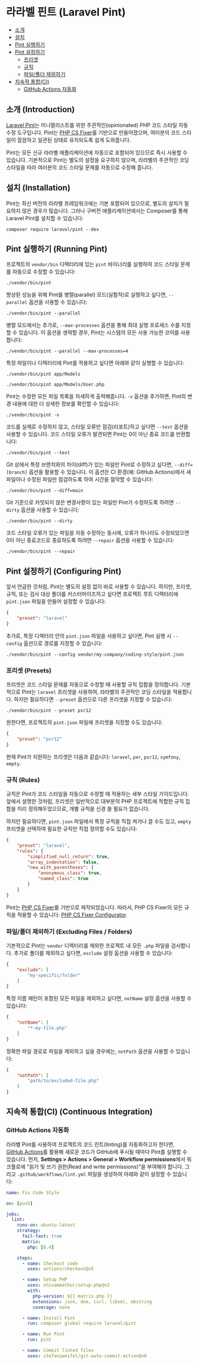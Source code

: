 # 라라벨 핀트 (Laravel Pint)

- [소개](#introduction)
- [설치](#installation)
- [Pint 실행하기](#running-pint)
- [Pint 설정하기](#configuring-pint)
    - [프리셋](#presets)
    - [규칙](#rules)
    - [파일/폴더 제외하기](#excluding-files-or-folders)
- [지속적 통합(CI)](#continuous-integration)
    - [GitHub Actions 자동화](#running-tests-on-github-actions)

<a name="introduction"></a>
## 소개 (Introduction)

[Laravel Pint](https://github.com/laravel/pint)는 미니멀리스트를 위한 주관적인(opinionated) PHP 코드 스타일 자동 수정 도구입니다. Pint는 [PHP CS Fixer](https://github.com/FriendsOfPHP/PHP-CS-Fixer)를 기반으로 만들어졌으며, 여러분의 코드 스타일이 깔끔하고 일관된 상태로 유지되도록 쉽게 도와줍니다.

Pint는 모든 신규 라라벨 애플리케이션에 자동으로 포함되어 있으므로 즉시 사용할 수 있습니다. 기본적으로 Pint는 별도의 설정을 요구하지 않으며, 라라벨의 주관적인 코딩 스타일을 따라 여러분의 코드 스타일 문제를 자동으로 수정해 줍니다.

<a name="installation"></a>
## 설치 (Installation)

Pint는 최신 버전의 라라벨 프레임워크에는 기본 포함되어 있으므로, 별도의 설치가 필요하지 않은 경우가 많습니다. 그러나 구버전 애플리케이션에서는 Composer를 통해 Laravel Pint를 설치할 수 있습니다:

```shell
composer require laravel/pint --dev
```

<a name="running-pint"></a>
## Pint 실행하기 (Running Pint)

프로젝트의 `vendor/bin` 디렉터리에 있는 `pint` 바이너리를 실행하여 코드 스타일 문제를 자동으로 수정할 수 있습니다:

```shell
./vendor/bin/pint
```

향상된 성능을 위해 Pint를 병렬(parallel) 모드(실험적)로 실행하고 싶다면, `--parallel` 옵션을 사용할 수 있습니다:

```shell
./vendor/bin/pint --parallel
```

병렬 모드에서는 추가로, `--max-processes` 옵션을 통해 최대 실행 프로세스 수를 지정할 수 있습니다. 이 옵션을 생략할 경우, Pint는 시스템의 모든 사용 가능한 코어를 사용합니다:

```shell
./vendor/bin/pint --parallel --max-processes=4
```

특정 파일이나 디렉터리에 Pint를 적용하고 싶다면 아래와 같이 실행할 수 있습니다:

```shell
./vendor/bin/pint app/Models

./vendor/bin/pint app/Models/User.php
```

Pint는 수정한 모든 파일 목록을 자세하게 출력해줍니다. `-v` 옵션을 추가하면, Pint의 변경 내용에 대한 더 상세한 정보를 확인할 수 있습니다:

```shell
./vendor/bin/pint -v
```

코드를 실제로 수정하지 않고, 스타일 오류만 점검(리포트)하고 싶다면 `--test` 옵션을 사용할 수 있습니다. 코드 스타일 오류가 발견되면 Pint는 0이 아닌 종료 코드를 반환합니다:

```shell
./vendor/bin/pint --test
```

Git 상에서 특정 브랜치와의 차이(diff)가 있는 파일만 Pint로 수정하고 싶다면, `--diff=[branch]` 옵션을 활용할 수 있습니다. 이 옵션은 CI 환경(예: GitHub Actions)에서 새 파일이나 수정된 파일만 점검하도록 하여 시간을 절약할 수 있습니다:

```shell
./vendor/bin/pint --diff=main
```

Git 기준으로 커밋되지 않은 변경사항이 있는 파일만 Pint가 수정하도록 하려면 `--dirty` 옵션을 사용할 수 있습니다:

```shell
./vendor/bin/pint --dirty
```

코드 스타일 오류가 있는 파일을 자동 수정하는 동시에, 오류가 하나라도 수정되었으면 0이 아닌 종료코드로 종료하도록 하려면 `--repair` 옵션을 사용할 수 있습니다:

```shell
./vendor/bin/pint --repair
```

<a name="configuring-pint"></a>
## Pint 설정하기 (Configuring Pint)

앞서 언급한 것처럼, Pint는 별도의 설정 없이 바로 사용할 수 있습니다. 하지만, 프리셋, 규칙, 또는 검사 대상 폴더를 커스터마이즈하고 싶다면 프로젝트 루트 디렉터리에 `pint.json` 파일을 만들어 설정할 수 있습니다:

```json
{
    "preset": "laravel"
}
```

추가로, 특정 디렉터리 안의 `pint.json` 파일을 사용하고 싶다면, Pint 실행 시 `--config` 옵션으로 경로를 지정할 수 있습니다:

```shell
./vendor/bin/pint --config vendor/my-company/coding-style/pint.json
```

<a name="presets"></a>
### 프리셋 (Presets)

프리셋은 코드 스타일 문제를 자동으로 수정할 때 사용할 규칙 집합을 정의합니다. 기본적으로 Pint는 `laravel` 프리셋을 사용하여, 라라벨의 주관적인 코딩 스타일을 적용합니다. 하지만 필요하다면 `--preset` 옵션으로 다른 프리셋을 지정할 수 있습니다:

```shell
./vendor/bin/pint --preset psr12
```

원한다면, 프로젝트의 `pint.json` 파일에 프리셋을 지정할 수도 있습니다:

```json
{
    "preset": "psr12"
}
```

현재 Pint가 지원하는 프리셋은 다음과 같습니다: `laravel`, `per`, `psr12`, `symfony`, `empty`.

<a name="rules"></a>
### 규칙 (Rules)

규칙은 Pint가 코드 스타일을 자동으로 수정할 때 적용하는 세부 스타일 가이드입니다. 앞에서 설명한 것처럼, 프리셋은 일반적으로 대부분의 PHP 프로젝트에 적합한 규칙 집합을 미리 정의해두었으므로, 개별 규칙을 신경 쓸 필요가 없습니다.

하지만 필요하다면, `pint.json` 파일에서 특정 규칙을 직접 켜거나 끌 수도 있고, `empty` 프리셋을 선택하여 필요한 규칙만 직접 정의할 수도 있습니다:

```json
{
    "preset": "laravel",
    "rules": {
        "simplified_null_return": true,
        "array_indentation": false,
        "new_with_parentheses": {
            "anonymous_class": true,
            "named_class": true
        }
    }
}
```

Pint는 [PHP CS Fixer](https://github.com/FriendsOfPHP/PHP-CS-Fixer)를 기반으로 제작되었습니다. 따라서, PHP CS Fixer의 모든 규칙을 적용할 수 있습니다: [PHP CS Fixer Configurator](https://mlocati.github.io/php-cs-fixer-configurator).

<a name="excluding-files-or-folders"></a>
### 파일/폴더 제외하기 (Excluding Files / Folders)

기본적으로 Pint는 `vendor` 디렉터리를 제외한 프로젝트 내 모든 `.php` 파일을 검사합니다. 추가로 폴더를 제외하고 싶다면, `exclude` 설정 옵션을 사용할 수 있습니다:

```json
{
    "exclude": [
        "my-specific/folder"
    ]
}
```

특정 이름 패턴이 포함된 모든 파일을 제외하고 싶다면, `notName` 설정 옵션을 사용할 수 있습니다:

```json
{
    "notName": [
        "*-my-file.php"
    ]
}
```

정확한 파일 경로로 파일을 제외하고 싶을 경우에는, `notPath` 옵션을 사용할 수 있습니다:

```json
{
    "notPath": [
        "path/to/excluded-file.php"
    ]
}
```

<a name="continuous-integration"></a>
## 지속적 통합(CI) (Continuous Integration)

<a name="running-tests-on-github-actions"></a>
### GitHub Actions 자동화

라라벨 Pint를 사용하여 프로젝트의 코드 린트(linting)를 자동화하고자 한다면, [GitHub Actions](https://github.com/features/actions)를 활용해 새로운 코드가 GitHub에 푸시될 때마다 Pint를 실행할 수 있습니다. 먼저, **Settings > Actions > General > Workflow permissions**에서 워크플로에 "읽기 및 쓰기 권한(Read and write permissions)"을 부여해야 합니다. 그리고 `.github/workflows/lint.yml` 파일을 생성하여 아래와 같이 설정할 수 있습니다:

```yaml
name: Fix Code Style

on: [push]

jobs:
  lint:
    runs-on: ubuntu-latest
    strategy:
      fail-fast: true
      matrix:
        php: [8.4]

    steps:
      - name: Checkout code
        uses: actions/checkout@v5

      - name: Setup PHP
        uses: shivammathur/setup-php@v2
        with:
          php-version: ${{ matrix.php }}
          extensions: json, dom, curl, libxml, mbstring
          coverage: none

      - name: Install Pint
        run: composer global require laravel/pint

      - name: Run Pint
        run: pint

      - name: Commit linted files
        uses: stefanzweifel/git-auto-commit-action@v6
```
